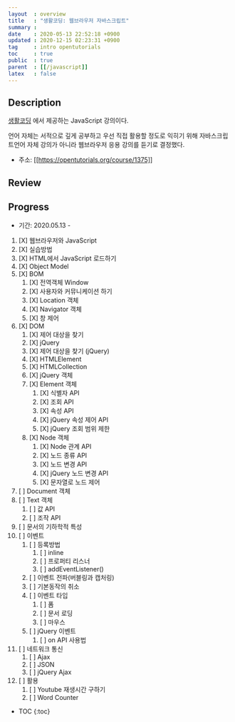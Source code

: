 ```yaml
---
layout  : overview
title   : "생활코딩: 웹브라우저 자바스크립트"
summary : 
date    : 2020-05-13 22:52:18 +0900
updated : 2020-12-15 02:23:31 +0900
tag     : intro opentutorials 
toc     : true
public  : true
parent  : [[/javascript]]
latex   : false
---
```


## Description

[생활코딩](https://opentutorials.org/course/1) 에서 제공하는 JavaScript 강의이다.

언어 자체는 서적으로 깊게 공부하고 우선 직접 활용할 정도로 익히기 위해 자바스크립트언어 자체 강의가 아니라 웹브라우저 응용 강의를 듣기로 결정했다.

* 주소: [[https://opentutorials.org/course/1375]]

## Review

## Progress

* 기간: 2020.05.13 -

1. [X] 웹브라우저와 JavaScript
1. [X] 실습방법
1. [X] HTML에서 JavaScript 로드하기
1. [X] Object Model
1. [X] BOM
    1. [X] 전역객체 Window
    1. [X] 사용자와 커뮤니케이션 하기
    1. [X] Location 객체
    1. [X] Navigator 객체
    1. [X] 창 제어
1. [X] DOM
    1. [X] 제어 대상을 찾기
    1. [X] jQuery
    1. [X] 제어 대상을 찾기 (jQuery)
    1. [X] HTMLElement
    1. [X] HTMLCollection
    1. [X] jQuery 객체
    1. [X] Element 객체
        1. [X] 식별자 API
        1. [X] 조회 API
        1. [X] 속성 API
        1. [X] jQuery 속성 제어 API
        1. [X] jQuery 조회 범위 제한
    1. [X] Node 객체
        1. [X] Node 관계 API
        1. [X] 노드 종류 API
        1. [X] 노드 변경 API
        1. [X] jQuery 노드 변경 API
        1. [X] 문자열로 노드 제어
1. [ ] Document 객체
1. [ ] Text 객체
    1. [ ] 값 API
    1. [ ] 조작 API
1. [ ] 문서의 기하학적 특성
1. [ ] 이벤트
    1. [ ] 등록방법
        1. [ ] inline
        1. [ ] 프로퍼티 리스너
        1. [ ] addEventListener()
    1. [ ] 이벤트 전파(버블링과 캡처링)
    1. [ ] 기본동작의 취소
    1. [ ] 이벤트 타입
        1. [ ] 폼
        1. [ ] 문서 로딩
        1. [ ] 마우스
    1. [ ] jQuery 이벤트
        1. [ ] on API 사용법
1. [ ] 네트워크 통신
    1. [ ] Ajax
    1. [ ] JSON
    1. [ ] jQuery Ajax
1. [ ] 활용
    1. [ ] Youtube 재생시간 구하기
    1. [ ] Word Counter

* TOC
{:toc}
